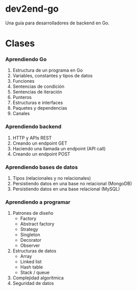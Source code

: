 # dev2end-go
Una guía para desarrolladores de backend en Go.

# Clases
### Aprendiendo Go
1. Estructura de un programa en Go
2. Variables, constantes y tipos de datos
3. Funciones
4. Sentencias de condición
5. Sentencias de iteración
6. Punteros
7. Estructuras e interfaces
8. Paquetes y dependencias
9. Canales

### Aprendiendo backend
1. HTTP y APIs REST
2. Creando un endpoint GET
3. Haciendo una llamada un endpoint (API call)
4. Creando un endpoint POST

### Aprendiendo bases de datos
1. Tipos (relacionales y no relacionales)
2. Persistiendo datos en una base no relacional (MongoDB)
3. Persistiendo datos en una base relacional (MySQL)

### Aprendiendo a programar
1. Patrones de diseño
    - Factory
    - Abstract factory
    - Strategy
    - Singleton
    - Decorator
    - Observer
2. Estructuras de datos
    - Array
    - Linked list
    - Hash table
    - Stack / queue
3. Complejidad algorítmica
4. Seguridad de datos